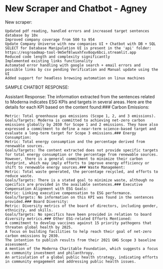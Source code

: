 # New Scraper and Chatbot - Agney


New scraper:

    Updated pdf reading, handled errors and increased target sentences database by 10x
    Improved company coverage from 500 to 954
    Update Company Universe with new companies UI + Chatbot with DB + SQL SELECT for Database Manipulation UI is present in the 'api' folder: https://esgroadmap-tool-9m5ef8lwuxhfxv8oqv6bci.streamlit.app
    Reduced code length and complexity significantly
    Implemented existing links functionality
    Automated error handling with google search + email errors and possible links by csv pending Verification and Manual update using the UI
    Added support for headless browsing automation on linux machines

SAMPLE CHATBOT RESPONSE:

Assistant Response: The information extracted from the sentences related to Moderna indicates ESG KPIs and targets in several areas. Here are the details for each KPI based on the content found:### Carbon Emissions:

    Metric: Total greenhouse gas emissions (Scope 1, 2, and 3 emissions).
    Goals/Targets: Moderna is committed to achieving net-zero carbon emissions globally by 2030 for Scope 1 and 2 emissions. They have also expressed a commitment to define a near-term science-based target and evaluate a long-term target for Scope 3 emissions.### Energy Consumption:
    Metric: Total energy consumption and the percentage derived from renewable sources.
    Goals/Targets: The content extracted does not provide specific targets for total energy consumption or the percentage from renewable sources. However, there is a general commitment to minimize their carbon footprint, which may imply efforts to improve energy efficiency or shift to renewable energy sources.### Waste Management:
    Metric: Total waste generated, the percentage recycled, and efforts to reduce waste.
    Goals/Targets: There is a stated goal to minimize waste, although no specifics are provided in the available sentences.### Executive Compensation Alignment with ESG Goals:
    Metric: Linking executive compensation to ESG performance.
    Goals/Targets: No information on this KPI was found in the sentences provided.### Board Diversity:
    Metric: Diversity metrics of the board of directors, including gender, ethnicity, and skills.
    Goals/Targets: No specifics have been provided in relation to board diversity metrics.### Other ESG-related Efforts Mentioned:
    A commitment to develop vaccines against 15 priority pathogens that threaten global health by 2025.
    A focus on building facilities to help reach their goal of net-zero carbon emissions by 2030.
    The intention to publish results from their 2021 GHG Scope 3 baseline assessment.
    A mention of the Moderna Charitable Foundation, which suggests a focus on community investment and philanthropy.
    An articulation of a global public health strategy, indicating efforts in community engagement and addressing public health issues.

